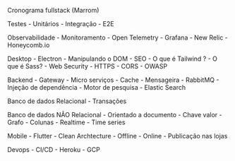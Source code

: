 Cronograma fullstack (Marrom)

Testes 
    - Unitários 
    - Integração
    - E2E

Observabilidade
    - Monitoramento
        - Open Telemetry
        - Grafana
        - New Relic
        - Honeycomb.io

Desktop
    - Electron
    - Manipulando o DOM
    - SEO
    - O que é Tailwind ?
    - O que é Sass?
    - Web Security
        - HTTPS
        - CORS
        - OWASP

Backend
    - Gateway 
    - Micro serviços 
    - Cache
    - Mensageira 
        - RabbitMQ
    - Injeção de dependência
    - Motor de pesquisa
        - Elastic Search

Banco de dados Relacional
    - Transações

Banco de dados NÃO Relacional
    - Orientado a documento
    - Chave valor
    - Grafo
    - Colunas
    - Realtime
    - Time series

Mobile
    - Flutter
        - Clean Archtecture
        - Offline
        - Online
        - Publicação nas lojas

Devops
    - CI/CD
    - Heroku
    - GCP
